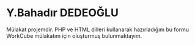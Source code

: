 # Y.Bahadır DEDEOĞLU
Mülakat projemdir.
PHP ve HTML dilleri kullanarak hazırladığım bu formu WorkCube mülakatım için oluşturmuş bulunmaktayım.
